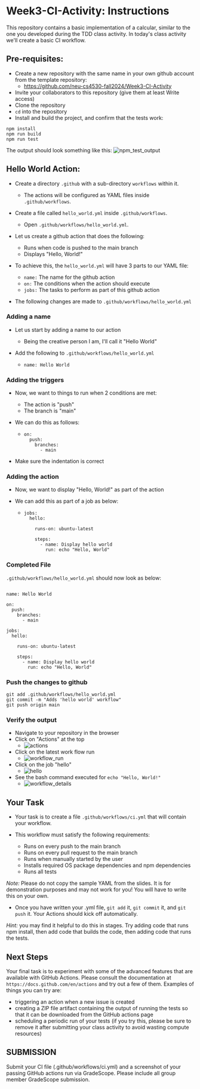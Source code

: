 # Week3-CI-Activity: Instructions

This repository contains a basic implementation of a calcular, similar to the one you developed during the TDD class activity.
In today's class activity we'll create a basic CI workflow.

## Pre-requisites:

- Create a new repository with the same name in your own github account from the template repository:
  - https://github.com/neu-cs4530-fall2024/Week3-CI-Activity
- Invite your collaborators to this repository (give them at least Write access)
- Clone the repository
- `cd` into the repository
- Install and build the project, and confirm that the tests work:
```
npm install
npm run build
npm run test
```

The output should look something like this:
![npm_test_output](./assets/npm_test.jpg)

## Hello World Action:

- Create a directory `.github` with a sub-directory `workflows` within it.
   - The actions will be configured as YAML files inside `.github/workflows`.

- Create a file called `hello_world.yml` inside `.github/workflows`.
  - Open `.github/workflows/hello_world.yml`.
  
- Let us create a github action that does the following:
  - Runs when code is pushed to the main branch
  - Displays "Hello, World!"

- To achieve this, the `hello_world.yml` will have 3 parts to our YAML file:
  - `name:` The name for the github action 
  - `on:` The conditions when the action should execute
  - `jobs:` The tasks to perform as part of this github action

- The following changes are made to `.github/workflows/hello_world.yml`

### Adding a name

- Let us start by adding a name to our action
  - Being the creative person I am, I'll call it "Hello World"

- Add the following to `.github/workflows/hello_world.yml`
  - ```
    name: Hello World
    ```

### Adding the triggers

- Now, we want to things to run when 2 conditions are met:
  - The action is "push"
  - The branch is "main"

- We can do this as follows:
  - ```
    on:
      push:
        branches:
          - main
    ```

- Make sure the indentation is correct

### Adding the action

- Now, we want to display "Hello, World!" as part of the action

- We can add this as part of a job as below:
  - ```
    jobs:
      hello:

        runs-on: ubuntu-latest

        steps:
          - name: Display hello world
            run: echo "Hello, World"
    ```

### Completed File

`.github/workflows/hello_world.yml` should now look as below:

```

name: Hello World

on:
  push:
    branches:
      - main

jobs:
  hello:

    runs-on: ubuntu-latest

    steps:
      - name: Display hello world
        run: echo "Hello, World"

```

### Push the changes to github

```
git add .github/workflows/hello_world.yml
git commit -m "Adds 'hello world' workflow"
git push origin main
```

### Verify the output

- Navigate to your repository in the browser
- Click on "Actions" at the top
  - ![actions](./assets/actions.jpg)
- Click on the latest work flow run
  - ![workflow_run](./assets/workflow.jpg)
- Click on the job "hello"
  - ![hello](./assets//hello.jpg)
- See the bash command executed for `echo "Hello, World!"`
  - ![workflow_details](./assets/workflow_details.jpg)

## Your Task

- Your task is to create a file `.github/workflows/ci.yml` that will contain your workflow. 

- This workflow must satisfy the following requirements:
  - Runs on every push to the main branch
  - Runs on every pull request to the main branch
  - Runs when manually started by the user
  - Installs required OS package dependencies and npm dependencies
  - Runs all tests

*Note:* Please do not copy the sample YAML from the slides. It is for demonstration purposes and may not work for you! 
You will have to write this on your own.

- Once you have written your .yml file, `git add` it, `git commit` it, and `git push` it. Your Actions should kick off automatically.

*Hint:* you may find it helpful to do this in stages. 
Try adding code that runs npm install, then add code that builds the code, then adding code that runs the tests.

## Next Steps
Your final task is to experiment with some of the advanced features that are available with GitHub Actions. 
Please consult the documentation at `https://docs.github.com/en/actions` and try out a few of them. 
Examples of things you can try are:
- triggering an action when a new issue is created
- creating a ZIP file artifact containing the output of running the tests so that it can be downloaded from the GitHub actions page
- scheduling a periodic run of your tests (if you try this, please be sure to remove it after submitting your class activity to avoid wasting compute resources)

## SUBMISSION
Submit your CI file (.github/workflows/ci.yml) and a screenshot of your passing GitHub actions run via GradeScope. 
Please include all group member GradeScope submission.

